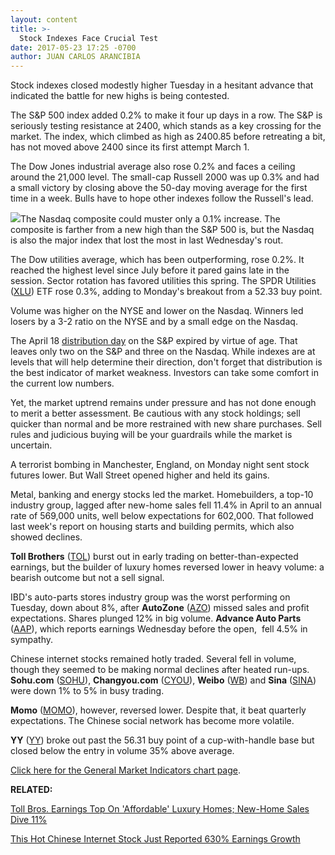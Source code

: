 ```yaml
---
layout: content
title: >-
  Stock Indexes Face Crucial Test
date: 2017-05-23 17:25 -0700
author: JUAN CARLOS ARANCIBIA
---
```








 Stock indexes closed modestly higher Tuesday in a hesitant advance that indicated the battle for new highs is being contested.


The S&P 500 index added 0.2% to make it four up days in a row. The S&P is seriously testing resistance at 2400, which stands as a key crossing for the market. The index, which climbed as high as 2400.85 before retreating a bit, has not moved above 2400 since its first attempt March 1.


The Dow Jones industrial average also rose 0.2% and faces a ceiling around the 21,000 level. The small-cap Russell 2000 was up 0.3% and had a small victory by closing above the 50-day moving average for the first time in a week. Bulls have to hope other indexes follow the Russell's lead.


![](https://www.investors.com/wp-content/uploads/2017/05/MP052317-194x300.png)The Nasdaq composite could muster only a 0.1% increase. The composite is farther from a new high than the S&P 500 is, but the Nasdaq is also the major index that lost the most in last Wednesday's rout.


The Dow utilities average, which has been outperforming, rose 0.2%. It reached the highest level since July before it pared gains late in the session. Sector rotation has favored utilities this spring. The SPDR Utilities ([XLU](https://research.investors.com/quote.aspx?symbol=XLU)) ETF rose 0.3%, adding to Monday's breakout from a 52.33 buy point.


Volume was higher on the NYSE and lower on the Nasdaq. Winners led losers by a 3-2 ratio on the NYSE and by a small edge on the Nasdaq.


The April 18 [distribution day](http://education.investors.com/lesson.aspx?id=735759&sourceid=735764) on the S&P expired by virtue of age. That leaves only two on the S&P and three on the Nasdaq. While indexes are at levels that will help determine their direction, don't forget that distribution is the best indicator of market weakness. Investors can take some comfort in the current low numbers.


Yet, the market uptrend remains under pressure and has not done enough to merit a better assessment. Be cautious with any stock holdings; sell quicker than normal and be more restrained with new share purchases. Sell rules and judicious buying will be your guardrails while the market is uncertain.


A terrorist bombing in Manchester, England, on Monday night sent stock futures lower. But Wall Street opened higher and held its gains.


Metal, banking and energy stocks led the market. Homebuilders, a top-10 industry group, lagged after new-home sales fell 11.4% in April to an annual rate of 569,000 units, well below expectations for 602,000. That followed last week's report on housing starts and building permits, which also showed declines.


**Toll Brothers** ([TOL](https://research.investors.com/quote.aspx?symbol=TOL)) burst out in early trading on better-than-expected earnings, but the builder of luxury homes reversed lower in heavy volume: a bearish outcome but not a sell signal.


IBD's auto-parts stores industry group was the worst performing on Tuesday, down about 8%, after **AutoZone** ([AZO](https://research.investors.com/quote.aspx?symbol=AZO)) missed sales and profit expectations. Shares plunged 12% in big volume. **Advance Auto Parts** ([AAP](https://research.investors.com/quote.aspx?symbol=AAP)), which reports earnings Wednesday before the open,  fell 4.5% in sympathy.


Chinese internet stocks remained hotly traded. Several fell in volume, though they seemed to be making normal declines after heated run-ups. **Sohu.com** ([SOHU](https://research.investors.com/quote.aspx?symbol=SOHU)), **Changyou.com** ([CYOU](https://research.investors.com/quote.aspx?symbol=CYOU)), **Weibo** ([WB](https://research.investors.com/quote.aspx?symbol=WB)) and **Sina** ([SINA](https://research.investors.com/quote.aspx?symbol=SINA)) were down 1% to 5% in busy trading.


**Momo** ([MOMO](https://research.investors.com/quote.aspx?symbol=MOMO)), however, reversed lower. Despite that, it beat quarterly expectations. The Chinese social network has become more volatile.


**YY** ([YY](https://research.investors.com/quote.aspx?symbol=YY)) broke out past the 56.31 buy point of a cup-with-handle base but closed below the entry in volume 35% above average.


[Click here for the General Market Indicators chart page](https://www.investors.com/wp-content/uploads/2017/05/IBD2305152849GMI.pdf).


**RELATED:**


[Toll Bros. Earnings Top On 'Affordable' Luxury Homes; New-Home Sales Dive 11%](https://www.investors.com/news/toll-bros-second-quarter-earnings-revenue-growth-top-forecasts/)


[This Hot Chinese Internet Stock Just Reported 630% Earnings Growth](https://www.investors.com/news/technology/live-video-streamer-momo-q1-earnings-revenue-jump-stock-rises/)




